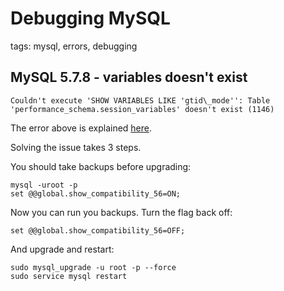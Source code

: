 # Debugging MySQL

tags: mysql, errors, debugging

## MySQL 5.7.8 - variables doesn't exist

```
Couldn't execute 'SHOW VARIABLES LIKE 'gtid\_mode'': Table 'performance_schema.session_variables' doesn't exist (1146)
```

The error above is explained [here](https://stackoverflow.com/questions/31967527/table-performance-schema-session-variables-doesnt-exist).

Solving the issue takes 3 steps.

You should take backups before upgrading:

```
mysql -uroot -p
set @@global.show_compatibility_56=ON;
```

Now you can run you backups. Turn the flag back off:

``` 
set @@global.show_compatibility_56=OFF;
```

And upgrade and restart:

``` 
sudo mysql_upgrade -u root -p --force
sudo service mysql restart
```
